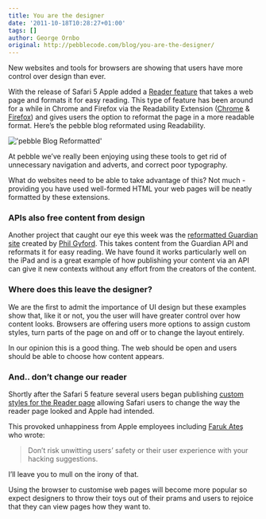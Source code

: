 ```yaml
---
title: You are the designer
date: '2011-10-18T10:28:27+01:00'
tags: []
author: George Ornbo
original: http://pebblecode.com/blog/you-are-the-designer/
---
```

<p>New websites and tools for browsers are showing that users have more control over design than ever.</p>

<p>With the release of Safari 5 Apple added a <a href="http://www.apple.com/safari/whats-new.html#reader">Reader feature</a> that takes a web page and formats it for easy reading. This type of feature has been around for a while in Chrome and Firefox via the Readability Extension (<a href="https://chrome.google.com/extensions/detail/jggheggpdocamneaacmfoipeehedigia?hl=en">Chrome</a> &amp; <a href="https://addons.mozilla.org/en-US/firefox/addon/46442/">Firefox</a>) and gives users the option to reformat the page in a more readable format. Here&rsquo;s the pebble blog reformated using Readability.</p>

<p><img src="https://media.tumblr.com/tumblr_l41z0k3U7d1qz7kgs.jpg" alt="'pebble Blog Reformatted'"/></p>

<p>At pebble we&rsquo;ve really been enjoying using these tools to get rid of unnecessary navigation and adverts, and correct poor typography.</p>

<p>What do websites need to be able to take advantage of this? Not much - providing you have used well-formed HTML your web pages will be neatly formatted by these extensions.</p>

<h3>APIs also free content from design</h3>

<p>Another project that caught our eye this week was the <a href="http://guardian.gyford.com/">reformatted Guardian site</a> created by <a href="http://www.gyford.com/">Phil Gyford</a>. This takes content from the Guardian API and reformats it for easy reading. We have found it works particularly well on the iPad and is a great example of how publishing your content via an API can give it new contexts without any effort from the creators of the content.</p>

<h3>Where does this leave the designer?</h3>

<p>We are the first to admit the importance of UI design but these examples show that, like it or not, you the user will have greater control over how content looks. Browsers are offering users more options to assign custom styles, turn parts of the page on and off or to change the layout entirely.</p>

<p>In our opinion this is a good thing. The web should be open and users should be able to choose how content appears.</p>

<h3>And.. don&rsquo;t change our reader</h3>

<p>Shortly after the Safari 5 feature several users began publishing <a href="http://brettterpstra.com/2010/06/12/safari-reader-antique-hack/">custom styles for the Reader page</a> allowing Safari users to change the way the reader page looked and Apple had intended.</p>

<p>This provoked unhappiness from Apple employees including <a href="http://farukat.es/journal/2010/06/456-stop-hacking-safari-reader">Faruk Ateş</a> who wrote:</p>

<blockquote>
  <p>Don&rsquo;t risk unwitting users&rsquo; safety or their user experience with your hacking suggestions.</p>
</blockquote>

<p>I&rsquo;ll leave you to mull on the irony of that.</p>

<p>Using the browser to customise web pages will become more popular so expect designers to throw their toys out of their prams and users to rejoice that they can view pages how they want to.</p>
